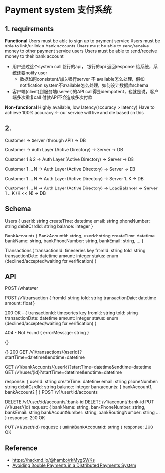 # Payment system 支付系统

## 1. requirements

**Functional**
Users must be able to sign up to payment service
Users must be able to link/unlink a bank accounts
Users must be able to send/receive money to other payment service users
Users must be able to send/receive money to their bank account

- 用户通过这个system call 银行的api， 银行的api 返回response 给系统，系统还要notify user
  - 数据如何consistent/加入银行server 不 available怎么处理，假如notification system不available怎么处理。如何设计数据库schema
- 客户端(client)到服务端(server)的API call得是idempotent，也就是说，客户端多次重复call 付款API不会造成多次付款

**Non-functional**
Highly available, low latency(accuracy > latency)
Have to achieve 100% accuracy <- our service will live and die based on this

## 2.

Customer -> Server (through API) -> DB

Customer -> Auth Layer (Active Directory) -> Server -> DB

Customer 1 & 2 -> Auth Layer (Active Directory) -> Server -> DB

Customer 1 … N -> Auth Layer (Active Directory) -> Server -> DB

Customer 1 … N -> Auth Layer (Active Directory) -> Server 1..K -> DB

Customer 1 … N -> Auth Layer (Active Directory) -> LoadBalancer -> Server 1 .. K (K << N) -> DB

## Schema

Users
{
userId: string
createTime: datetime
email: string
phoneNumber: string
debitCardId: string
balance: integer
}

BankAccounts
{
BankAcountId: string,
userId: string
createTime: datetime
bankName: string,
bankPhoneNumber: string,
bankEmail: string,
…
}

Transactions
{
transactionId: timeseries key
fromId: string
toId: string
transactionDate: datetime
amount: integer
status: enum (declined/accepted/waiting for verification)
}

## API

POST /whatever

POST /v1/transaction
{
fromId: string
toId: string
transactionDate: datetime
amount: float
}

200 OK -
{
transactionId: timeseries key
fromId: string
toId: string
transactionDate: datetime
amount: integer
status: enum (declined/accepted/waiting for verification)
}

404 - Not Found
{
errorMessage: string
}

{}

{} 200
GET /v1/transactions/{userId}?startTime=datetime&endtime=datetime

GET /v1/bankAccuonts/{userId}?startTime=datetime&endtime=datetime
GET /v1/user/{id}?startTime=datetime&endtime=datetime

response:
{
userId: string
createTime: datetime
email: string
phoneNumber: string
debitCardId: string
balance: integer
bankacounts: [
bankAccount1,
bankAccount2
]
}
POST /v1/user/:id/accounts

DELETE /v1/user/:id/accounts/:bank-id
DELETE /v1/account/:bank-id
PUT /v1/user/{id}
request:
{
bankName: string,
bankPhoneNumber: string,
bankEmail: string
bankAcountNumber: string,
bankRoutingNumber: string
…
}
response:
200 OK

PUT /v1/user/{id}
request:
{
unlinkBankAccountId: string
}
response: 200 OK

## Reference

- https://hackmd.io/@hambo/rkMygSWKs
- [Avoiding Double Payments in a Distributed Payments System](https://medium.com/airbnb-engineering/avoiding-double-payments-in-a-distributed-payments-system-2981f6b070bb)

